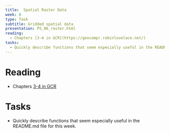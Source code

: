 ```yaml
---
title:  Spatial Raster Data
week: 6
type: Task
subtitle: Gridded spatial data
presentation: PS_06_raster.html
reading:
  - Chapters [3-4 in GCR](https://geocompr.robinlovelace.net/) 
tasks:
  - Quickly describe functions that seem especially useful in the README.md file for this week.
---
```


# Reading

- Chapters [3-4 in GCR](https://geocompr.robinlovelace.net/)


# Tasks

- Quickly describe functions that seem especially useful in the README.md file for this week.
